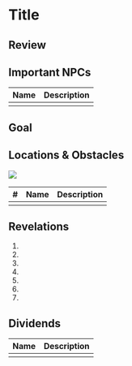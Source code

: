 # Title

## Review


## Important NPCs

| Name | Description |
|:---:|:--- |
|  |  |

## Goal


## Locations & Obstacles

![](.png)

| # | Name | Description |
|:---:|:---:|:--- |
|  |  |  |

## Revelations

1. 
2. 
3. 
4. 
5. 
6. 
7. 

## Dividends

| Name | Description |
|:---:|:--- |
|  |  |
